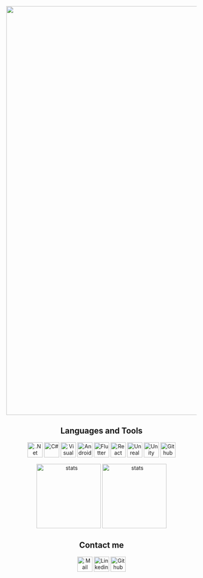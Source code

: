 <p align="center">
    <img src="https://i.imgur.com/xcXDJ0N.jpeg" width="1080"/>
</p>
<h2 align="center">Languages and Tools</h2>
<p align="center">
<img alt=".Net Core" width="40px" src="https://upload.wikimedia.org/wikipedia/commons/e/ee/.NET_Core_Logo.svg" />
<img alt="C#" width="40px" src="https://cdn-icons-png.flaticon.com/512/6132/6132221.png" />
<img alt="Visual Studio" width="40px" src="https://cdn-icons-png.flaticon.com/512/906/906324.png" />
<img alt="Android Studio" width="40px" src="https://cdn.worldvectorlogo.com/logos/android.svg" />
<img alt="Flutter" width="40px" src="https://www.muratoner.net/wp-content/uploads/2019/01/flutterlogo.png" />
<img alt="React Native" width="40px" src="https://cdn-icons-png.flaticon.com/512/1126/1126012.png" />
<img alt="Unreal" width="40px" src="https://cdn.worldvectorlogo.com/logos/unreal-1.svg" />
<img alt="Unity" width="40px" src="https://cdn.worldvectorlogo.com/logos/unity-69.svg" />
<img alt="Github" width="40px" src="https://cdn-icons-png.flaticon.com/512/733/733553.png" />
</p>
<p align="center">
    <img height="170px" alt="stats" src="https://github-readme-stats-git-masterrstaa-rickstaa.vercel.app/api?username=emirlogas&show_icons=true&theme=radical" />
    <img height="170px" alt="stats" src="https://github-readme-stats-git-masterrstaa-rickstaa.vercel.app/api/top-langs/?username=emirlogas&layout=compact&theme=radical" />
</p>
<h2 align="center">Contact me</h2>
<div align="center">
    <p>
        <a href="mailto:emirsa@tutanota.com"><img alt="Mail" width="40px" src="https://img.icons8.com/external-vitaliy-gorbachev-lineal-color-vitaly-gorbachev/60/000000/external-mail-mail-vitaliy-gorbachev-lineal-color-vitaly-gorbachev-22.png"/></a>
        <a href="https://www.linkedin.com/in/emirsa/"><img alt="Linkedin" width="40px" src="https://cdn.worldvectorlogo.com/logos/linkedin-icon.svg" /></a>
        <a href="https://github.com/EmirLogas"><img alt="Github" width="40px" src="https://cdn-icons-png.flaticon.com/512/733/733553.png" /></a>
    </p>
</div>
